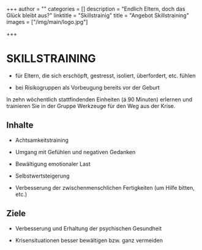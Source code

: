 +++
author = ""
categories = []
description = "Endlich Eltern, doch das Glück bleibt aus?"
linktitle = "Skillstrainig"
title = "Angebot Skillstraining"
images = ["/img/main/logo.jpg"]

+++

# SKILLSTRAINING 
 

* für Eltern, die sich erschöpft, gestresst, isoliert, überfordert, etc. fühlen 

* bei Risikogruppen als Vorbeugung bereits vor der Geburt 


In zehn wöchentlich stattfindenden Einheiten (á 90 Minuten) erlernen und trainieren Sie in der Gruppe Werkzeuge für den Weg aus der Krise. 

## Inhalte 

* Achtsamkeitstraining 

* Umgang mit Gefühlen und negativen Gedanken 

* Bewältigung emotionaler Last 

* Selbstwertsteigerung 

* Verbesserung der zwischenmenschlichen Fertigkeiten (um Hilfe bitten, etc.) 

 

## Ziele 

* Verbesserung und Erhaltung der psychischen Gesundheit 

* Krisensituationen besser bewältigen bzw. ganz vermeiden 